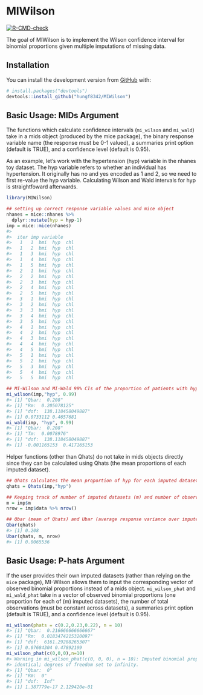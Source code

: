 
<!-- README.md is generated from README.Rmd. Please edit that file -->

# MIWilson

<!-- badges: start -->

[![R-CMD-check](https://github.com/hungf8342/MIWilson/workflows/R-CMD-check/badge.svg)](https://github.com/hungf8342/MIWilson/actions)
<!-- badges: end -->

The goal of MIWilson is to implement the Wilson confidence interval for
binomial proportions given multiple imputations of missing data.

## Installation

You can install the development version from
[GitHub](https://github.com/) with:

``` r
# install.packages("devtools")
devtools::install_github("hungf8342/MIWilson")
```

## Basic Usage: MIDs Argument

The functions which calculate confidence intervals (`mi_wilson` and
`mi_wald`) take in a mids object (produced by the mice package), the
binary response variable name (the response must be 0-1 valued), a
summaries print option (default is TRUE), and a confidence level
(default is 0.95).

As an example, let’s work with the hypertension (hyp) variable in the
nhanes toy dataset. The hyp variable refers to whether an individual has
hypertension. It originally has no and yes encoded as 1 and 2, so we
need to first re-value the hyp variable. Calculating Wilson and Wald
intervals for hyp is straightfoward afterwards.

``` r
library(MIWilson)

## setting up correct response variable values and mice object
nhanes = mice::nhanes %>%
  dplyr::mutate(hyp = hyp-1)
imp = mice::mice(nhanes)
#> 
#>  iter imp variable
#>   1   1  bmi  hyp  chl
#>   1   2  bmi  hyp  chl
#>   1   3  bmi  hyp  chl
#>   1   4  bmi  hyp  chl
#>   1   5  bmi  hyp  chl
#>   2   1  bmi  hyp  chl
#>   2   2  bmi  hyp  chl
#>   2   3  bmi  hyp  chl
#>   2   4  bmi  hyp  chl
#>   2   5  bmi  hyp  chl
#>   3   1  bmi  hyp  chl
#>   3   2  bmi  hyp  chl
#>   3   3  bmi  hyp  chl
#>   3   4  bmi  hyp  chl
#>   3   5  bmi  hyp  chl
#>   4   1  bmi  hyp  chl
#>   4   2  bmi  hyp  chl
#>   4   3  bmi  hyp  chl
#>   4   4  bmi  hyp  chl
#>   4   5  bmi  hyp  chl
#>   5   1  bmi  hyp  chl
#>   5   2  bmi  hyp  chl
#>   5   3  bmi  hyp  chl
#>   5   4  bmi  hyp  chl
#>   5   5  bmi  hyp  chl

## MI-Wilson and MI-Wald 99% CIs of the proportion of patients with hypertension 
mi_wilson(imp,"hyp", 0.99)
#> [1] "Qbar:  0.208"
#> [1] "Rm:  0.205078125"
#> [1] "dof:  138.118458049887"
#> [1] 0.0733112 0.4657681
mi_wald(imp, "hyp", 0.99)
#> [1] "Qbar:  0.208"
#> [1] "Tm:  0.0078976"
#> [1] "dof:  138.118458049887"
#> [1] -0.001165153  0.417165153
```

Helper functions (other than Qhats) do not take in mids objects directly
since they can be calculated using Qhats (the mean proportions of each
imputed dataset).

``` r
## Qhats calculates the mean proportion of hyp for each imputed dataset
qhats = Qhats(imp,"hyp")

## Keeping track of number of imputed datasets (m) and number of observations in a dataset
m = imp$m
nrow = imp$data %>% nrow()

## Qbar (mean of Qhats) and Ubar (average response variance over imputed datasets)
Qbar(qhats)
#> [1] 0.208
Ubar(qhats, m, nrow)
#> [1] 0.0065536
```

## Basic Usage: P-hats Argument

If the user provides their own imputed datasets (rather than relying on
the `mice` package), MI-Wilson allows them to input the corresponding
vector of observed binomial proportions instead of a mids object.
`mi_wilson_phat` and `mi_wald_phat` take in a vector of observed
binomial proportions (one proportion for each of \(m\) imputed
datasets), the number of total observations (must be constant across
datasets), a summaries print option (default is TRUE), and a confidence
level (default is 0.95).

``` r
mi_wilson(phats = c(0.2,0.23,0.22), n = 10)
#> [1] "Qbar:  0.216666666666667"
#> [1] "Rm:  0.0183474215320097"
#> [1] "dof:  6161.29288265307"
#> [1] 0.07684304 0.47892199
mi_wilson_phat(c(0,0,0),n=10)
#> Warning in mi_wilson_phat(c(0, 0, 0), n = 10): Imputed binomial proportions are
#> identical; degrees of freedom set to infinity.
#> [1] "Qbar:  0"
#> [1] "Rm:  0"
#> [1] "dof:  Inf"
#> [1] 1.387779e-17 2.129420e-01
```
